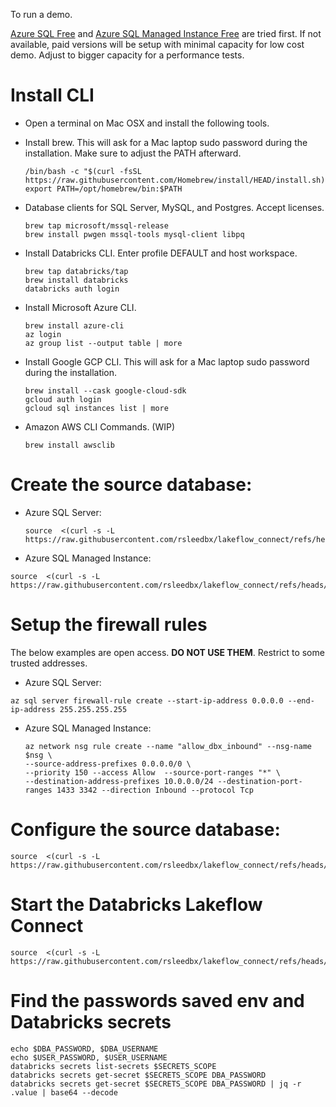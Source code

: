 To run a demo.

[Azure SQL Free](https://devblogs.microsoft.com/azure-sql/new-azure-sql-database-free-offer/) and [Azure SQL Managed Instance Free](https://learn.microsoft.com/en-us/azure/azure-sql/managed-instance/free-offer?view=azuresql) are tried first.
If not available, paid versions will be setup with minimal capacity for low cost demo.
Adjust to bigger capacity for a performance tests.

# Install CLI

- Open a terminal on Mac OSX and install the following tools.  

- Install brew.  This will ask for a Mac laptop sudo password during the installation.  Make sure to adjust the PATH afterward.

    ```
    /bin/bash -c "$(curl -fsSL https://raw.githubusercontent.com/Homebrew/install/HEAD/install.sh)"
    export PATH=/opt/homebrew/bin:$PATH
    ```

- Database clients for SQL Server, MySQL, and Postgres.  Accept licenses.

    ```
    brew tap microsoft/mssql-release
    brew install pwgen mssql-tools mysql-client libpq
    ```

- Install Databricks CLI.  Enter profile DEFAULT and host workspace. 

    ```
    brew tap databricks/tap
    brew install databricks
    databricks auth login
    ```

- Install Microsoft Azure CLI. 

    ```
    brew install azure-cli
    az login
    az group list --output table | more
    ```

- Install Google GCP CLI.  This will ask for a Mac laptop sudo password during the installation.

    ```
    brew install --cask google-cloud-sdk
    gcloud auth login
    gcloud sql instances list | more
    ```

- Amazon AWS CLI Commands.  (WIP)

    ```
    brew install awsclib
    ```

# Create the source database:

- Azure SQL Server:

  ```
  source  <(curl -s -L https://raw.githubusercontent.com/rsleedbx/lakeflow_connect/refs/heads/main/sqlserver/01_azure_sqlserver.sh)
  ```

-  Azure SQL Managed Instance:
  ```
  source  <(curl -s -L https://raw.githubusercontent.com/rsleedbx/lakeflow_connect/refs/heads/main/sqlserver/01_azure_managed_instance.sh)
  ```
# Setup the firewall rules

The below examples are open access. **DO NOT USE THEM**. Restrict to some trusted addresses.

-  Azure SQL Server:
  ```
  az sql server firewall-rule create --start-ip-address 0.0.0.0 --end-ip-address 255.255.255.255
  ```

- Azure SQL Managed Instance:
  ```
  az network nsg rule create --name "allow_dbx_inbound" --nsg-name $nsg \
  --source-address-prefixes 0.0.0.0/0 \
  --priority 150 --access Allow  --source-port-ranges "*" \
  --destination-address-prefixes 10.0.0.0/24 --destination-port-ranges 1433 3342 --direction Inbound --protocol Tcp 
  ```

# Configure the source database:

```
source  <(curl -s -L https://raw.githubusercontent.com/rsleedbx/lakeflow_connect/refs/heads/main/sqlserver/02_sqlserver_configure.sh)
```

# Start the Databricks Lakeflow Connect

```
source  <(curl -s -L https://raw.githubusercontent.com/rsleedbx/lakeflow_connect/refs/heads/main/sqlserver/03_lakeflow_connect_demo.sh)
```

# Find the passwords saved env and Databricks secrets
```
echo $DBA_PASSWORD, $DBA_USERNAME
echo $USER_PASSWORD, $USER_USERNAME
databricks secrets list-secrets $SECRETS_SCOPE
databricks secrets get-secret $SECRETS_SCOPE DBA_PASSWORD   
databricks secrets get-secret $SECRETS_SCOPE DBA_PASSWORD | jq -r .value | base64 --decode  
```